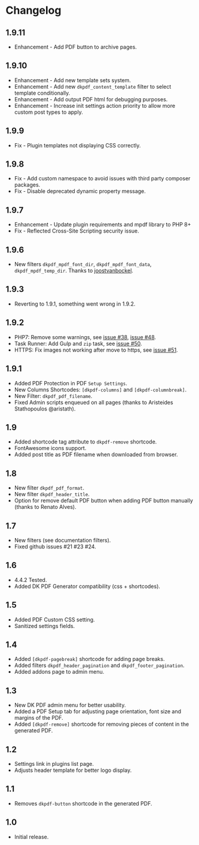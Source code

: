 # Changelog

## 1.9.11
- Enhancement - Add PDF button to archive pages.

## 1.9.10
- Enhancement - Add new template sets system.
- Enhancement - Add new `dkpdf_content_template` filter to select template conditionally.
- Enhancement - Add output PDF html for debugging purposes.
- Enhancement - Increase init settings action priority to allow more custom post types to apply.

## 1.9.9
- Fix - Plugin templates not displaying CSS correctly.

## 1.9.8
- Fix - Add custom namespace to avoid issues with third party composer packages.
- Fix - Disable deprecated dynamic property message.

## 1.9.7
- Enhancement - Update plugin requirements and mpdf library to PHP 8+
- Fix - Reflected Cross-Site Scripting security issue.

## 1.9.6
- New filters `dkpdf_mpdf_font_dir`, `dkpdf_mpdf_font_data`, `dkpdf_mpdf_temp_dir`. Thanks to [joostvanbockel](https://github.com/joostvanbockel).

## 1.9.3
- Reverting to 1.9.1, something went wrong in 1.9.2.

## 1.9.2
- PHP7: Remove some warnings, see [issue #38](https://github.com/Dinamiko/dk-pdf/issues/38), [issue #48](https://github.com/Dinamiko/dk-pdf/issues/48).
- Task Runner: Add Gulp and `zip` task, see [issue #50](https://github.com/Dinamiko/dk-pdf/issues/50).
- HTTPS: Fix images not working after move to https, see [issue #51](https://github.com/Dinamiko/dk-pdf/issues/51).

## 1.9.1
- Added PDF Protection in PDF `Setup Settings`.
- New Columns Shortcodes: `[dkpdf-columns]` and `[dkpdf-columnbreak]`.
- New Filter: `dkpdf_pdf_filename`.
- Fixed Admin scripts enqueued on all pages (thanks to Aristeides Stathopoulos @aristath).

## 1.9
- Added shortcode tag attribute to `dkpdf-remove` shortcode.
- FontAwesome icons support.
- Added post title as PDF filename when downloaded from browser.

## 1.8
- New filter `dkpdf_pdf_format`.
- New filter `dkpdf_header_title`.
- Option for remove default PDF button when adding PDF button manually (thanks to Renato Alves).

## 1.7
- New filters (see documentation filters).
- Fixed github issues #21 #23 #24.

## 1.6
- 4.4.2 Tested.
- Added DK PDF Generator compatibility (css + shortcodes).

## 1.5
- Added PDF Custom CSS setting.
- Sanitized settings fields.

## 1.4
- Added `[dkpdf-pagebreak]` shortcode for adding page breaks.
- Added filters `dkpdf_header_pagination` and `dkpdf_footer_pagination`.
- Added addons page to admin menu.

## 1.3
- New DK PDF admin menu for better usability.
- Added a PDF Setup tab for adjusting page orientation, font size and margins of the PDF.
- Added `[dkpdf-remove]` shortcode for removing pieces of content in the generated PDF.

## 1.2
- Settings link in plugins list page.
- Adjusts header template for better logo display.

## 1.1
- Removes `dkpdf-button` shortcode in the generated PDF.

## 1.0
- Initial release.
